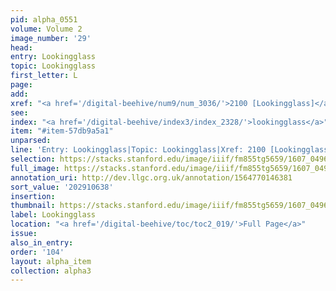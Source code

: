```yaml
---
pid: alpha_0551
volume: Volume 2
image_number: '29'
head:
entry: Lookingglass
topic: Lookingglass
first_letter: L
page:
add:
xref: "<a href='/digital-beehive/num9/num_3036/'>2100 [Lookingglass]</a>"
see:
index: "<a href='/digital-beehive/index3/index_2328/'>lookingglass</a>"
item: "#item-57db9a5a1"
unparsed:
line: 'Entry: Lookingglass|Topic: Lookingglass|Xref: 2100 [Lookingglass]|Index: lookingglass|#item-57db9a5a1'
selection: https://stacks.stanford.edu/image/iiif/fm855tg5659/1607_0496/309,638,3081,320/full/0/default.jpg
full_image: https://stacks.stanford.edu/image/iiif/fm855tg5659/1607_0496/full/full/0/default.jpg
annotation_uri: http://dev.llgc.org.uk/annotation/1564770146381
sort_value: '202910638'
insertion:
thumbnail: https://stacks.stanford.edu/image/iiif/fm855tg5659/1607_0496/309,638,600,180/250,/0/default.jpg
label: Lookingglass
location: "<a href='/digital-beehive/toc/toc2_019/'>Full Page</a>"
issue:
also_in_entry:
order: '104'
layout: alpha_item
collection: alpha3
---
```

